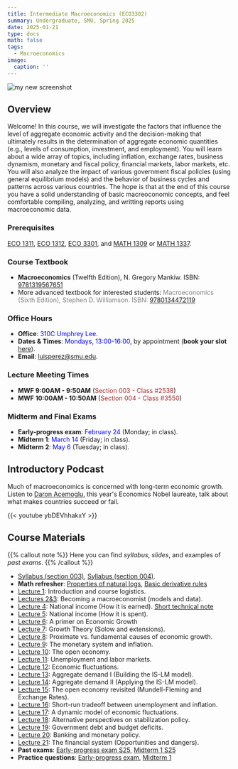 ```yaml
---
title: Intermediate Macroeconomics (ECO3302)
summary: Undergraduate, SMU, Spring 2025
date: 2025-01-21
type: docs
math: false
tags:
  - Macroeconomics
image: 
  caption: ''
---
```

<img alt = 'my new screenshot' src='/teaching/intermediate_macro/macro_intro.jpg' />

## Overview
Welcome! In this course, we will investigate the factors that influence the level of aggregate economic activity and the decision-making that ultimately results in the determination of aggregate economic quantities (e.g., levels of consumption, investment, and employment). You will learn about a wide array of topics, including inflation, exchange rates, business dynamism, monetary and fiscal policy, financial markets, labor markets, etc. You will also analyze the impact of various government fiscal policies (using general equilibrium models) and the behavior of business cycles and patterns across various countries. The hope is that at the end of this course you have a solid understanding of basic macreoconomic concepts, and feel comfortable compiling, analyzing, and writting reports using macroeconomic data. 

### Prerequisites
[ECO 1311](https://catalog.smu.edu/preview_course_nopop.php?catoid=33&coid=120231), [ECO 1312](https://catalog.smu.edu/preview_course_nopop.php?catoid=59&coid=223285), [ECO 3301](https://catalog.smu.edu/preview_course_nopop.php?catoid=14&coid=44547), and [MATH 1309](https://catalog.smu.edu/preview_course_nopop.php?catoid=56&coid=211901) or [MATH 1337](https://catalog.smu.edu/preview_course_nopop.php?catoid=33&coid=121240).

### Course Textbook
  * **Macroeconomics** (Twelfth Edition), N. Gregory Mankiw. ISBN: [9781319567651](https://store.macmillanlearning.com/us/product/Macroeconomics/p/1319473474)
  * More advanced textbook for interested students:  <span style="color:gray">Macroeconomics (Sixth Edition), Stephen D. Williamson. ISBN: [9780134472119](https://www.pearson.com/en-us/subject-catalog/p/macroeconomics/P200000006442/9780134472119)</span>

### Office Hours
  * **Office**: <span style="color:blue"> 310C Umphrey Lee</span>.
  * **Dates & Times**: <span style="color:blue">Mondays, 13:00-16:00</span>, by appointment (**book your slot** [here](https://docs.google.com/spreadsheets/d/1ChMqGncR-uL0yOu027SQdq8qXpGKpDk0RrrwqXJLA1M/edit?usp=sharing)).
  * **Email**: luisperez@smu.edu. 

### Lecture Meeting Times
  * **MWF 9:00AM - 9:50AM** (<span style="color:brown">Section 003 - Class #2538</span>)
  * **MWF 10:00AM - 10:50AM** (<span style="color:brown">Section 004 - Class #3550</span>)
  
### Midterm and Final Exams
  * **Early-progress exam**: <span style="color:blue">February 24</span> (Monday; in class).
  * **Midterm 1**: <span style="color:blue">March 14</span> (Friday; in class).
  * **Midterm 2**: <span style="color:blue">May 6</span> (Tuesday; in class).


## Introductory Podcast
Much of macroeconomics is concerned with long-term economic growth. Listen to [Daron Acemoglu](https://economics.mit.edu/people/faculty/daron-acemoglu), this year's Economics Nobel laureate, talk about what makes countries succeed or fail. 

{{< youtube ybDEVhhakxY >}}



## Course Materials

{{% callout note %}}
Here you can find _syllabus_, _slides_, and examples of _past exams_.
{{% /callout %}}

  * [Syllabus (section 003)](https://smu.simplesyllabus.com/api2/doc-pdf/ysjwqhwu5/Spring-2025-ECO-3302-003-Intermediate-Macroeconomics.pdf?locale=en-US), [Syllabus (section 004)](https://smu.simplesyllabus.com/api2/doc-pdf/ysjwqhwu5/Spring-2025-ECO-3302-004-Intermediate-Macroeconomics.pdf?locale=en-US).
  * **Math refresher**: [Properties of natural logs](notes/LogRules_ECO3302.pdf), [Basic derivative rules](notes/Derivatives_ECO3302.pdf)
  * [Lecture 1](slides/Lect1_ECO3302.pdf): Introduction and course logistics.
  * [Lectures 2&3](slides/Lect2&3_ECO3302.pdf): Becoming a macroeconomist (models and data).
  * [Lecture 4](slides/Lect4_ECO3302.pdf): National income (How it is earned). [Short technical note](notes/Notes_Lect2&3_ECO3302.pdf)
  * [Lecture 5](slides/Lect5_ECO3302.pdf): National income (How it is spent).
  * [Lecture 6](slides/Lect6_ECO3302.pdf): A primer on Economic Growth
  * [Lecture 7](slides/Lect7_ECO3302.pdf): Growth Theory (Solow and extensions).
  * [Lecture 8](slides/Lect8_ECO3302.pdf): Proximate vs. fundamental causes of economic growth.
  * [Lecture 9](slides/Lect9_ECO3302.pdf): The monetary system and inflation.
  * [Lecture 10](): The open economy.
  * [Lecture 11](): Unemployment and labor markets.
  * [Lecture 12](): Economic fluctuations.
  * [Lecture 13](): Aggregate demand I (Building the IS-LM model).
  * [Lecture 14](): Aggregate demand II (Applying the IS-LM model).
  * [Lecture 15](): The open economy revisited (Mundell-Fleming and Exchange Rates).
  * [Lecture 16](): Short-run tradeoff between unemployment and inflation.
  * [Lecture 17](): A dynamic model of economic fluctuations.
  * [Lecture 18](): Alternative perspectives on stabilization policy.
  * [Lecture 19](): Government debt and budget deficits.
  * [Lecture 20](): Banking and monetary policy.
  * [Lecture 21](): The financial system (Opportunities and dangers).
  * **Past exams**: [Early-progress exam S25](exam/EP_Exam_S25_ECO3302.pdf), [Midterm 1 S25](exam/M1_Exam_S25_ECO3302.pdf)
  * **Practice questions**: [Early-progress exam](practice/PQs_EPexam.pdf), [Midterm 1](practice/PQs_M1exam.pdf)
